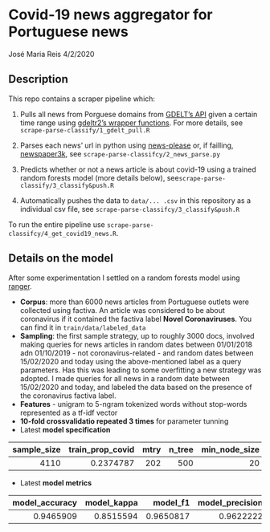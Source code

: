 Covid-19 news aggregator for Portuguese news
================
José Maria Reis
4/2/2020

## Description

This repo contains a scraper pipeline which:

1.  Pulls all news from Porguese domains from [GDELT’s
    API](https://www.gdeltproject.org/) given a certain time range using
    [gdeltr2’s wrapper functions](https://github.com/abresler/gdeltr2).
    For more details, see `scrape-parse-classify/1_gdelt_pull.R`

2.  Parses each news’ url in python using
    [news-please](https://github.com/fhamborg/news-please) or, if
    failling,
    [newspaper3k](https://newspaper.readthedocs.io/en/latest/), see
    `scrape-parse-classifcy/2_news_parse.py`

3.  Predicts whether or not a news article is about covid-19 using a
    trained random forests model (more details below),
    see`scrape-parse-classify/3_classify&push.R`

4.  Automatically pushes the data to `data/... .csv` in this repository
    as a individual csv file, see
    `scrape-parse-classifcy/3_classify&push.R`

To run the entire pipeline use
`scrape-parse-classifcy/4_get_covid19_news.R`.

## Details on the model

After some experimentation I settled on a random forests model using
[ranger](https://cran.r-project.org/web/packages/ranger/index.html).

  - **Corpus**: more than 6000 news articles from Portuguese outlets
    were collected using factiva. An article was considered to be about
    coronavirus if it contained the factiva label **Novel
    Coronaviruses**. You can find it in `train/data/labeled_data`
  - **Sampling**: the first sample strategy, up to roughly 3000 docs,
    involved making queries for news articles in random dates between
    01/01/2018 adn 01/10/2019 - not coronavirus-related - and random
    dates between 15/02/2020 and today using the above-mentioned label
    as a query parameters. Has this was leading to some overfitting a
    new strategy was adopted. I made queries for all news in a random
    date between 15/02/2020 and today, and labeled the data based on the
    presence of the coronavirus factiva label.
  - **Features** - unigram to 5-ngram tokenized words without stop-words
    represented as a tf-idf vector
  - **10-fold crossvalidatio repeated 3 times** for parameter tunning
  - Latest **model
specification**

| sample\_size | train\_prop\_covid | mtry | n\_tree | min\_node\_size | splitrule | model\_type    |
| -----------: | -----------------: | ---: | ------: | --------------: | :-------- | :------------- |
|         4110 |          0.2374787 |  202 |     500 |              20 | gini      | classification |

  - Latest **model
metrics**

| model\_accuracy | model\_kappa | model\_f1 | model\_precision | model\_recall |
| --------------: | -----------: | --------: | ---------------: | ------------: |
|       0.9465909 |    0.8515594 | 0.9650817 |        0.9622222 |     0.9679583 |
